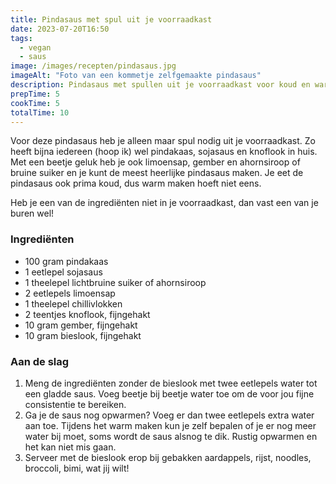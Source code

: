 ```yaml
---
title: Pindasaus met spul uit je voorraadkast
date: 2023-07-20T16:50
tags:
  - vegan
  - saus
image: /images/recepten/pindasaus.jpg
imageAlt: "Foto van een kommetje zelfgemaakte pindasaus"
description: Pindasaus met spullen uit je voorraadkast voor koud en warm gebruik
prepTime: 5
cookTime: 5
totalTime: 10
---
```


Voor deze pindasaus heb je alleen maar spul nodig uit je voorraadkast. Zo heeft bijna iedereen (hoop ik) wel pindakaas, sojasaus en knoflook in huis. Met een beetje geluk heb je ook limoensap, gember en ahornsiroop of bruine suiker en je kunt de meest heerlijke pindasaus maken. Je eet de pindasaus ook prima koud, dus warm maken hoeft niet eens.

Heb je een van de ingrediënten niet in je voorraadkast, dan vast een van je buren wel!

### Ingrediënten

- 100 gram pindakaas
- 1 eetlepel sojasaus
- 1 theelepel lichtbruine suiker of ahornsiroop
- 2 eetlepels limoensap
- 1 theelepel chillivlokken
- 2 teentjes knoflook, fijngehakt
- 10 gram gember, fijngehakt
- 10 gram bieslook, fijngehakt

### Aan de slag

1. Meng de ingrediënten zonder de bieslook met twee eetlepels water tot een gladde saus. Voeg beetje bij beetje water toe om de voor jou fijne consistentie te bereiken.
2. Ga je de saus nog opwarmen? Voeg er dan twee eetlepels extra water aan toe. Tijdens het warm maken kun je zelf bepalen of je er nog meer water bij moet, soms wordt de saus alsnog te dik. Rustig opwarmen en het kan niet mis gaan.
3. Serveer met de bieslook erop bij gebakken aardappels, rijst, noodles, broccoli, bimi, wat jij wilt!

